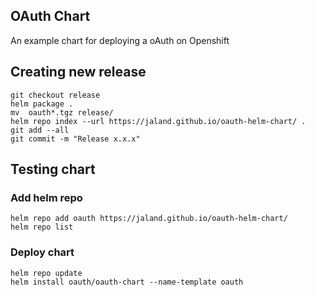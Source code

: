 ## OAuth Chart

An example chart for deploying a oAuth on Openshift



## Creating new release

```
git checkout release
helm package .
mv  oauth*.tgz release/
helm repo index --url https://jaland.github.io/oauth-helm-chart/ .
git add --all
git commit -m "Release x.x.x"
```




## Testing chart

### Add helm repo
```
helm repo add oauth https://jaland.github.io/oauth-helm-chart/
helm repo list
```

### Deploy chart
```
helm repo update
helm install oauth/oauth-chart --name-template oauth
```
